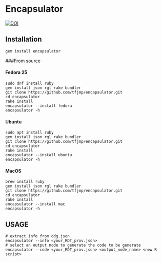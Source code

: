# Encapsulator

[![DOI](https://zenodo.org/badge/94570522.svg)](https://zenodo.org/badge/latestdoi/94570522)

## Installation

```
gem install encapsulator
```

###From source

#### Fedora 25

```
sudo dnf install ruby
gem install json rgl rake bundler
git clone https://github.com/tfjmp/encapsulator.git
cd encapsulator
rake install
encapsulator --install fedora
encapsulator -h
```

#### Ubuntu

```
sudo apt install ruby
gem install json rgl rake bundler
git clone https://github.com/tfjmp/encapsulator.git
cd encapsulator
rake install
encapsulator --install ubuntu
encapsulator -h
```

#### MacOS

```
brew install ruby
gem install json rgl rake bundler
git clone https://github.com/tfjmp/encapsulator.git
cd encapsulator
rake install
encapsulator --install mac
encapsulator -h
```

## USAGE

```
# extract info from ddg.json
encapsulator --info <your_RDT_prov.json>
# select an output node to generate the code to be generate
encapsulator --code <your_RDT_prov.json> <output_node_name> <new R script>
```
